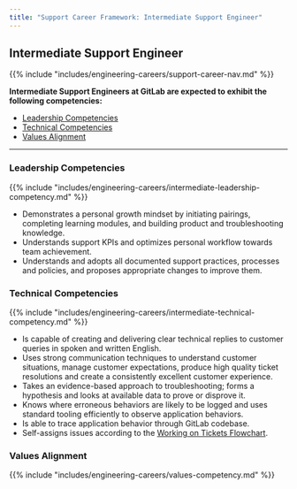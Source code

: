 ```yaml
---
title: "Support Career Framework: Intermediate Support Engineer"
---
```


## Intermediate Support Engineer

 {{% include "includes/engineering-careers/support-career-nav.md" %}}

**Intermediate Support Engineers at GitLab are expected to exhibit the following competencies:**

- [Leadership Competencies](#leadership-competencies)
- [Technical Competencies](#technical-competencies)
- [Values Alignment](#values-alignment)

---

### Leadership Competencies

{{% include "includes/engineering-careers/intermediate-leadership-competency.md" %}}

- Demonstrates a personal growth mindset by initiating pairings, completing
  learning modules, and building product and troubleshooting knowledge.
- Understands support KPIs and optimizes personal workflow towards team
  achievement.
- Understands and adopts all documented support practices, processes
  and policies, and proposes appropriate changes to improve them.

### Technical Competencies

{{% include "includes/engineering-careers/intermediate-technical-competency.md" %}}

- Is capable of creating and delivering clear technical replies to customer
  queries in spoken and written English.
- Uses strong communication techniques to understand customer situations,
  manage customer expectations, produce high quality ticket resolutions and
  create a consistently excellent customer experience.
- Takes an evidence-based approach to troubleshooting; forms a hypothesis and
  looks at available data to prove or disprove it.
- Knows where erroneous behaviors are likely to be logged and uses
  standard tooling efficiently to observe application behaviors.
- Is able to trace application behavior through GitLab codebase.
- Self-assigns issues according to the [Working on Tickets Flowchart](/handbook/support/workflows/working-on-tickets/#working-on-tickets-flowchart).

### Values Alignment

{{% include "includes/engineering-careers/values-competency.md" %}}

